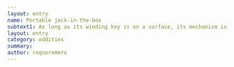 ```yaml
---
layout: entry 
name: Portable jack-in-the-box
subtext1: As long as its winding key is on a surface, its mechanism is activated, opening a portal freeing its horrifying toy in a random place, near to it. Random chance of depletion on each use.
layout: entry
category: oddities
summary: 
author: roqueromero
---
```

